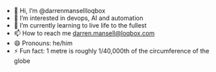 - 👋 Hi, I’m @darrenmansellloqbox
- 👀 I’m interested in devops, AI and automation
- 🌱 I’m currently learning to live life to the fullest
- 📫 How to reach me darren.mansell@loqbox.com
- 😄 Pronouns: he/him
- ⚡ Fun fact: 1 metre is roughly 1/40,000th of the circumference of the globe

<!---
darrenmansellloqbox/darrenmansellloqbox is a ✨ special ✨ repository because its `README.md` (this file) appears on your GitHub profile.
You can click the Preview link to take a look at your changes.
--->
